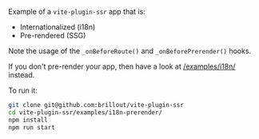 Example of a `vite-plugin-ssr` app that is:
 - Internationalized (i18n)
 - Pre-rendered (SSG)

Note the usage of the `_onBeforeRoute()` and `_onBeforePrerender()` hooks.

If you don't pre-render your app, then have a look at [/examples/i18n/](/examples/i18n/) instead.

To run it:

```bash
git clone git@github.com:brillout/vite-plugin-ssr
cd vite-plugin-ssr/examples/i18n-prerender/
npm install
npm run start
```
